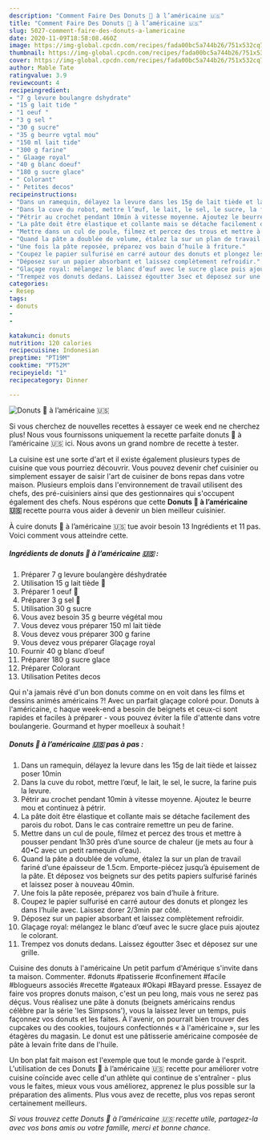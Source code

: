 ```yaml
---
description: "Comment Faire Des Donuts 🍩 à l’américaine 🇺🇸"
title: "Comment Faire Des Donuts 🍩 à l’américaine 🇺🇸"
slug: 5027-comment-faire-des-donuts-a-lamericaine
date: 2020-11-09T18:58:08.460Z
image: https://img-global.cpcdn.com/recipes/fada00bc5a744b26/751x532cq70/donuts-🍩-a-lamericaine-🇺🇸-photo-principale-de-la-recette.jpg
thumbnail: https://img-global.cpcdn.com/recipes/fada00bc5a744b26/751x532cq70/donuts-🍩-a-lamericaine-🇺🇸-photo-principale-de-la-recette.jpg
cover: https://img-global.cpcdn.com/recipes/fada00bc5a744b26/751x532cq70/donuts-🍩-a-lamericaine-🇺🇸-photo-principale-de-la-recette.jpg
author: Mable Tate
ratingvalue: 3.9
reviewcount: 4
recipeingredient:
- "7 g levure boulangre dshydrate"
- "15 g lait tide "
- "1 oeuf "
- "3 g sel "
- "30 g sucre"
- "35 g beurre vgtal mou"
- "150 ml lait tide"
- "300 g farine"
- " Glaage royal"
- "40 g blanc doeuf"
- "180 g sucre glace"
- " Colorant"
- " Petites decos"
recipeinstructions:
- "Dans un ramequin, délayez la levure dans les 15g de lait tiède et laissez poser 10min"
- "Dans la cuve du robot, mettre l’œuf, le lait, le sel, le sucre, la farine puis la levure."
- "Pétrir au crochet pendant 10min à vitesse moyenne. Ajoutez le beurre mou et continuez à pétrir."
- "La pâte doit être élastique et collante mais se détache facilement des parois du robot. Dans le cas contraire remettre un peu de farine."
- "Mettre dans un cul de poule, filmez et percez des trous et mettre à pousser pendant 1h30 près d’une source de chaleur (je mets au four à 40•C avec un petit ramequin d’eau)."
- "Quand la pâte a doublée de volume, étalez la sur un plan de travail fariné d’une épaisseur de 1.5cm. Emporte-piécez jusqu’à épuisement de la pâte. Et déposez vos beignets sur des petits papiers sulfurisé farinés et laissez poser à nouveau 40min."
- "Une fois la pâte reposée, préparez vos bain d’huile à friture."
- "Coupez le papier sulfurisé en carré autour des donuts et plongez les dans l’huile avec. Laissez dorer 2/3min par côté."
- "Déposez sur un papier absorbant et laissez complètement refroidir."
- "Glaçage royal: mélangez le blanc d’œuf avec le sucre glace puis ajoutez le colorant."
- "Trempez vos donuts dedans. Laissez égoutter 3sec et déposez sur une grille."
categories:
- Resep
tags:
- donuts
- 
- 

katakunci: donuts   
nutrition: 120 calories
recipecuisine: Indonesian
preptime: "PT19M"
cooktime: "PT52M"
recipeyield: "1"
recipecategory: Dinner

---
```



![Donuts 🍩 à l’américaine 🇺🇸](https://img-global.cpcdn.com/recipes/fada00bc5a744b26/751x532cq70/donuts-🍩-a-lamericaine-🇺🇸-photo-principale-de-la-recette.jpg)

Si vous cherchez de nouvelles recettes à essayer ce week end ne cherchez plus! Nous vous fournissons uniquement la recette parfaite donuts 🍩 à l’américaine 🇺🇸 ici. Nous avons un grand nombre de recette à tester.

La cuisine est une sorte d'art et il existe également plusieurs types de cuisine que vous pourriez découvrir. Vous pouvez devenir chef cuisinier ou simplement essayer de saisir l'art de cuisiner de bons repas dans votre maison. Plusieurs emplois dans l'environnement de travail utilisent des chefs, des pré-cuisiniers ainsi que des gestionnaires qui s'occupent également des chefs. Nous espérons que cette <strong> Donuts 🍩 à l’américaine 🇺🇸 </strong> recette pourra vous aider à devenir un bien meilleur cuisinier.

<!--inarticleads1-->

À cuire donuts 🍩 à l’américaine 🇺🇸 tue avoir besoin 13 Ingrédients et 11 pas. Voici comment vous atteindre cette.

##### Ingrédients de donuts 🍩 à l’américaine 🇺🇸 :

1. Préparer 7 g levure boulangère déshydratée
1. Utilisation 15 g lait tiède 🥛
1. Préparer 1 oeuf 🥚
1. Préparer 3 g sel 🧂
1. Utilisation 30 g sucre
1. Vous avez besoin 35 g beurre végétal mou
1. Vous devez vous préparer 150 ml lait tiède
1. Vous devez vous préparer 300 g farine
1. Vous devez vous préparer  Glaçage royal
1. Fournir 40 g blanc d’oeuf
1. Préparer 180 g sucre glace
1. Préparer  Colorant
1. Utilisation  Petites decos


Qui n&#39;a jamais rêvé d&#39;un bon donuts comme on en voit dans les films et dessins animés américains ?! Avec un parfait glaçage coloré pour. Donuts à l&#39;américaine, c haque week-end a besoin de beignets et ceux-ci sont rapides et faciles à préparer - vous pouvez éviter la file d&#39;attente dans votre boulangerie. Gourmand et hyper moelleux à souhait ! 

<!--inarticleads2-->

##### Donuts 🍩 à l’américaine 🇺🇸 pas à pas :

1. Dans un ramequin, délayez la levure dans les 15g de lait tiède et laissez poser 10min
1. Dans la cuve du robot, mettre l’œuf, le lait, le sel, le sucre, la farine puis la levure.
1. Pétrir au crochet pendant 10min à vitesse moyenne. Ajoutez le beurre mou et continuez à pétrir.
1. La pâte doit être élastique et collante mais se détache facilement des parois du robot. Dans le cas contraire remettre un peu de farine.
1. Mettre dans un cul de poule, filmez et percez des trous et mettre à pousser pendant 1h30 près d’une source de chaleur (je mets au four à 40•C avec un petit ramequin d’eau).
1. Quand la pâte a doublée de volume, étalez la sur un plan de travail fariné d’une épaisseur de 1.5cm. Emporte-piécez jusqu’à épuisement de la pâte. Et déposez vos beignets sur des petits papiers sulfurisé farinés et laissez poser à nouveau 40min.
1. Une fois la pâte reposée, préparez vos bain d’huile à friture.
1. Coupez le papier sulfurisé en carré autour des donuts et plongez les dans l’huile avec. Laissez dorer 2/3min par côté.
1. Déposez sur un papier absorbant et laissez complètement refroidir.
1. Glaçage royal: mélangez le blanc d’œuf avec le sucre glace puis ajoutez le colorant.
1. Trempez vos donuts dedans. Laissez égoutter 3sec et déposez sur une grille.


Cuisine des donuts à l&#39;américaine Un petit parfum d&#39;Amérique s&#39;invite dans ta maison. Commenter. #donuts #patisserie #confinement #facile #blogueurs associés #recette #gateaux #Okapi #Bayard presse. Essayez de faire vos propres donuts maison, c&#39;est un peu long, mais vous ne serez pas déçus. Vous réalisez une pâte à donuts (beignets américains rendus célèbre par la série &#39;les Simpsons&#39;), vous la laissez lever un temps, puis façonnez vos donuts et les faites. À l&#39;avenir, on pourrait bien trouver des cupcakes ou des cookies, toujours confectionnés « à l&#39;américaine », sur les étagères du magasin. Le donut est une pâtisserie américaine composée de pâte à levain frite dans de l&#39;huile. 

<!--inarticleads1-->

<p>
Un bon plat fait maison est l'exemple que tout le monde garde à l'esprit. L'utilisation de ces Donuts 🍩 à l’américaine 🇺🇸 recette pour améliorer votre cuisine coïncide avec celle d'un athlète qui continue de s'entraîner - plus vous le faites, mieux vous vous améliorez, apprenez le plus possible sur la préparation des aliments. Plus vous avez de recette, plus vos repas seront certainement meilleurs.
</p>

<p>
<i>Si vous trouvez cette Donuts 🍩 à l’américaine 🇺🇸 recette utile, partagez-la avec vos bons amis ou votre famille, merci et bonne chance.</i>
</p>

